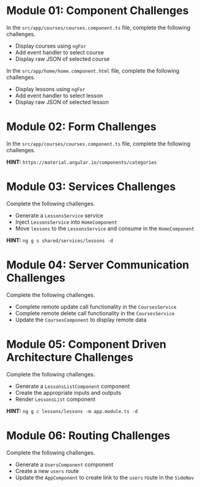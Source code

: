# Module 01: Component Challenges

In the `src/app/courses/courses.component.ts` file, complete the following challenges.

- Display courses using `ngFor`
- Add event handler to select course
- Display raw JSON of selected course

In the `src/app/home/home.component.html` file, complete the following challenges.

- Display lessons using `ngFor`
- Add event handler to select lesson
- Display raw JSON of selected lesson

# Module 02: Form Challenges

In the `src/app/courses/courses.component.ts` file, complete the following challenges.

<!-- - Update the form to show `percentComplete`
- Update the form to show `favorite`
- BONUS: How can we edit a course without affecting the other representations? -->

**HINT:** `https://material.angular.io/components/categories`

# Module 03: Services Challenges

Complete the following challenges.

- Generate a `LessonsService` service
- Inject `LessonsService` into `HomeComponent`
- Move `lessons` to the `LessonsService` and consume in the `HomeComponent`

**HINT:** `ng g s shared/services/lessons -d`

# Module 04: Server Communication Challenges

Complete the following challenges.

- Complete remote update call functionality in the `CoursesService`
- Complete remote delete call functionality in the `CoursesService`
- Update the `CoursesComponent` to display remote data

# Module 05: Component Driven Architecture Challenges

Complete the following challenges.

- Generate a `LessonsListComponent` component
- Create the appropriate inputs and outputs
- Render `LessonsList` component

**HINT:** `ng g c lessons/lessons -m app.module.ts -d`

# Module 06: Routing Challenges

Complete the following challenges.

- Generate a `UsersComponent` component
- Create a new `users` route
- Update the `AppComponent` to create link to the `users` route in the `SideNav`
